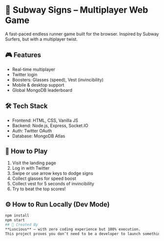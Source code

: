 # 🚨 Subway Signs – Multiplayer Web Game

A fast-paced endless runner game built for the browser. Inspired by Subway Surfers, but with a multiplayer twist.

## 🎮 Features
- Real-time multiplayer
- Twitter login
- Boosters: Glasses (speed), Vest (invincibility)
- Mobile & desktop support
- Global MongoDB leaderboard

## 🛠️ Tech Stack
- Frontend: HTML, CSS, Vanilla JS
- Backend: Node.js, Express, Socket.IO
- Auth: Twitter OAuth
- Database: MongoDB Atlas

## 🔗 How to Play
1. Visit the landing page
2. Log in with Twitter
3. Swipe or use arrow keys to dodge signs
4. Collect glasses for speed boost
5. Collect vest for 5 seconds of invincibility
6. Try to beat the top scores!

## ⚙️ How to Run Locally (Dev Mode)
```bash
npm install
npm start
## 🚀 Created By  
**Luscious** – with zero coding experience but 100% execution.  
This project proves you don’t need to be a developer to launch something amazing.
